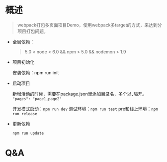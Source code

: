 # 概述
> webpack打包多页面项目Demo，使用webpack多target的方式，来达到分项目打包问题。

- 全局依赖：

  > 5.0 < node < 6.0  &&  npm > 5.0  && nodemon > 1.9
  
- 项目初始化

  安装依赖：npm run init

- 启动项目

  新增活动的时候，需要在package.json里添加目录名，多个以`,`隔开。
  `"pages": "page1,page2"` 
  
  开发模式启动：`npm run dev`
  测试环境：`npm run test`
  pre和线上环境：`npm run release`

- 更新依赖

  `npm run update`

# Q&A

